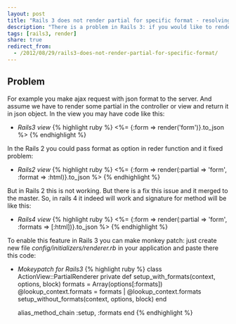 ```yaml
---
layout: post
title: "Rails 3 does not render partial for specific format - resolving issue"
description: "There is a problem in Rails 3: if you would like to render for example html format for partial in ajax request you won't manage it in Rails 3. In this post I will describe how to avoid this problem"
tags: [rails3, render]
share: true
redirect_from:
  - /2012/08/29/rails3-does-not-render-partial-for-specific-format/
---
```



## Problem

For example you make ajax request with json format to the server. And assume we have to render some partial in the controller or view and return it in json object. In the view you may have code like this:

+ *Rails3 view*
{% highlight ruby %}
<%= {:form => render('form')}.to_json %>
{% endhighlight %}

In the Rails 2 you could pass format as option in reder function and it fixed problem:

+ *Rails2 view*
{% highlight ruby %}
<%= {:form => render(:partial => 'form', :format => :html)}.to_json %>
{% endhighlight %}

But in Rails 2 this is not working. But there is a fix this issue and it merged to the master. So, in rails 4 it indeed will work and signature for method will be like this:

+ *Rails4 view*
{% highlight ruby %}
<%= {:form => render(:partial => 'form', :formats => [:html])}.to_json %>
{% endhighlight %}

To enable this feature in Rails 3 you can make monkey patch: just create new file *config/initializers/renderer.rb* in your application and paste there this code:

+ *Mokeypatch for Rails3*
{% highlight ruby %}
class ActionView::PartialRenderer
  private
  def setup_with_formats(context, options, block)
    formats = Array(options[:formats])
    @lookup_context.formats = formats | @lookup_context.formats
    setup_without_formats(context, options, block)
  end

  alias_method_chain :setup, :formats
end
{% endhighlight %}